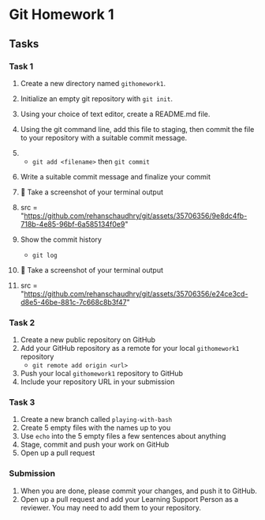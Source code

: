 # Git Homework 1

## Tasks
### Task 1
1. Create a new directory named `githomework1`.
2. Initialize an empty git repository with `git init`.
3. Using your choice of text editor, create a README.md file.
4. Using the git command line, add this file to staging, then commit the file to your repository with a suitable commit message.
5. 
    * `git add <filename>` then `git commit`
6. Write a suitable commit message and finalize your commit
7. 📸 Take a screenshot of your terminal output
8. src = "https://github.com/rehanschaudhry/git/assets/35706356/9e8dc4fb-718b-4e85-96bf-6a585134f0e9"

9. Show the commit history
    * `git log`
10. 📸 Take a screenshot of your terminal output
11. src = "https://github.com/rehanschaudhry/git/assets/35706356/e24ce3cd-d8e5-46be-881c-7c668c8b3f47"

### Task 2
1. Create a new public repository on GitHub
2. Add your GitHub repository as a remote for your local `githomework1` repository
    * `git remote add origin <url>`
3. Push your local `githomework1` repository to GitHub
4. Include your repository URL in your submission

### Task 3
1. Create a new branch called `playing-with-bash`
2. Create 5 empty files with the names up to you
3. Use `echo` into the 5 empty files a few sentences about anything
4. Stage, commit and push your work on GitHub
5. Open up a pull request

### Submission

1. When you are done, please commit your changes, and push it to GitHub.
2. Open up a pull request and add your Learning Support Person as a reviewer. You may need to add them to your repository.
